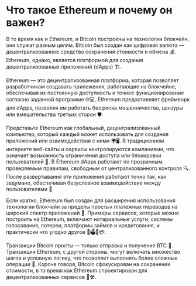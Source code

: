 # Что такое Ethereum и почему он важен?

В то время как и Ethereum, и Bitcoin построены на технологии блокчейн, они служат разным целям. Bitcoin был создан как цифровая валюта — децентрализованное средство сохранения стоимости и обмена 💰. Ethereum, однако, является платформой для создания децентрализованных приложений (dApps) 🏗️.

Ethereum — это децентрализованная платформа, которая позволяет разработчикам создавать приложения, работающие на блокчейне, обеспечивая их постоянную доступность и точное функционирование согласно заданной программе 🌐💻. Ethereum предоставляет фреймворк для dApps, позволяя им работать без риска мошенничества, цензуры или вмешательства третьих сторон 🛡️.

Представьте Ethereum как глобальный, децентрализованный компьютер, который каждый может использовать для создания приложений или взаимодействия с ними 🌍🖥️. В традиционном интернете веб-сайты и сервисы контролируются компаниями, что означает возможность ограничения доступа или блокировки пользователей 🚫. В Ethereum dApps работают по прозрачным, проверяемым правилам, свободным от централизованного контроля 🔍. После развертывания эти приложения работают точно так, как задумано, обеспечивая безусловное взаимодействие между пользователями 🤝.

Если кратко, Ethereum был создан для расширения использования технологии блокчейн за пределы простых платежных переводов на широкий спектр приложений 🚀. Примеры сервисов, которые можно построить на Ethereum, включают нотариальные услуги, системы голосования, лотереи, платформы займов и кредитования, и практически что угодно другое 📄🗳️🎰💳.

Транзакции Bitcoin просты — только отправка и получение BTC 🔄. Транзакции Ethereum, с другой стороны, могут включать множество шагов и условную логику, что позволяет выполнять более сложные операции 🧩. Короче говоря, Bitcoin сфокусирован на сохранении стоимости, в то время как Ethereum спроектирован для децентрализованных сервисов 🏦🛠️.